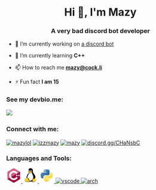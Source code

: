 <h1 align="center">Hi 👋, I'm Mazy</h1>
<h3 align="center">A very bad discord bot developer</h3>

- 🔭 I’m currently working on [a discord bot](https://github.com/IzzMazy/barry)

- 🌱 I’m currently learning **C++**

- 📫 How to reach me **mazy@cock.li**

- ⚡ Fun fact **I am 15**

### See my devbio.me:
[![](https://devbio.me/api/widget/mazy.png)](https://devbio.me/u/mazy)

<h3 align="left">Connect with me:</h3>
<p align="left">
<a href="https://twitter.com/mazylol" target="blank"><img align="center" src="https://raw.githubusercontent.com/rahuldkjain/github-profile-readme-generator/master/src/images/icons/Social/twitter.svg" alt="mazylol" height="30" width="40" /></a>
<a href="https://instagram.com/izzmazy" target="blank"><img align="center" src="https://raw.githubusercontent.com/rahuldkjain/github-profile-readme-generator/master/src/images/icons/Social/instagram.svg" alt="izzmazy" height="30" width="40" /></a>
<a href="https://www.youtube.com/c/mazy" target="blank"><img align="center" src="https://raw.githubusercontent.com/rahuldkjain/github-profile-readme-generator/master/src/images/icons/Social/youtube.svg" alt="mazy" height="30" width="40" /></a>
<a href="https://discord.gg/discord.gg/CHaNsbC" target="blank"><img align="center" src="https://raw.githubusercontent.com/rahuldkjain/github-profile-readme-generator/master/src/images/icons/Social/discord.svg" alt="discord.gg/CHaNsbC" height="30" width="40" /></a>
</p>

<h3 align="left">Languages and Tools:</h3>
<p align="left"> <a href="https://www.w3schools.com/cpp/" target="_blank"> <img src="https://raw.githubusercontent.com/devicons/devicon/master/icons/cplusplus/cplusplus-original.svg" alt="cplusplus" width="40" height="40"/> </a> <a href="https://www.linux.org/" target="_blank"> <img src="https://raw.githubusercontent.com/devicons/devicon/master/icons/linux/linux-original.svg" alt="linux" width="40" height="40"/> </a> <a href="https://www.python.org" target="_blank"> <img src="https://raw.githubusercontent.com/devicons/devicon/master/icons/python/python-original.svg" alt="python" width="40" height="40"/> </a> <a href="https://code.visualstudio.com"><img src="https://github.com/keikomori/icons-badges/blob/master/icons/VSCode/vscode.svg" alt="vscode" width="40" height="40"/> </a> <a href="https://archlinux.org" target="_blank"> <img src="https://cdn0.iconfinder.com/data/icons/flat-round-system/512/archlinux-512.png" alt="arch" width="40" height="40"/> </a> </p>
